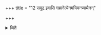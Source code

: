 +++
title = "12 समुद्र इवासि गह्मनेत्येनमभिमन्त्र्याथैनन्"

+++

<details><summary>थिते</summary>

समुद्र इवासि गह्मनेत्येनमभिमन्त्र्याथैनं त्रिभिर्दर्भपुञ्जीलैः पवयति १२
</details>
